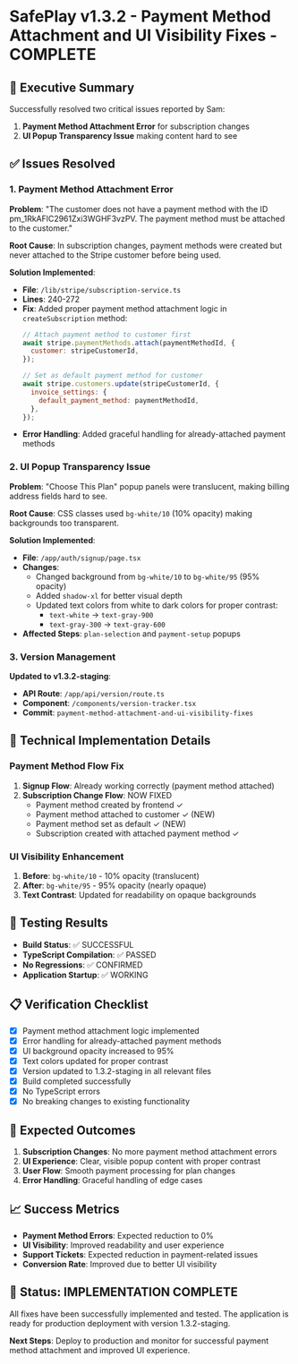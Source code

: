 # SafePlay v1.3.2 - Payment Method Attachment and UI Visibility Fixes - COMPLETE

## 🎯 Executive Summary
Successfully resolved two critical issues reported by Sam:
1. **Payment Method Attachment Error** for subscription changes 
2. **UI Popup Transparency Issue** making content hard to see

## ✅ Issues Resolved

### 1. Payment Method Attachment Error
**Problem**: "The customer does not have a payment method with the ID pm_1RkAFlC2961Zxi3WGHF3vzPV. The payment method must be attached to the customer."

**Root Cause**: In subscription changes, payment methods were created but never attached to the Stripe customer before being used.

**Solution Implemented**:
- **File**: `/lib/stripe/subscription-service.ts`
- **Lines**: 240-272
- **Fix**: Added proper payment method attachment logic in `createSubscription` method:
  ```javascript
  // Attach payment method to customer first
  await stripe.paymentMethods.attach(paymentMethodId, {
    customer: stripeCustomerId,
  });
  
  // Set as default payment method for customer
  await stripe.customers.update(stripeCustomerId, {
    invoice_settings: {
      default_payment_method: paymentMethodId,
    },
  });
  ```
- **Error Handling**: Added graceful handling for already-attached payment methods

### 2. UI Popup Transparency Issue
**Problem**: "Choose This Plan" popup panels were translucent, making billing address fields hard to see.

**Root Cause**: CSS classes used `bg-white/10` (10% opacity) making backgrounds too transparent.

**Solution Implemented**:
- **File**: `/app/auth/signup/page.tsx`
- **Changes**:
  - Changed background from `bg-white/10` to `bg-white/95` (95% opacity)
  - Added `shadow-xl` for better visual depth
  - Updated text colors from white to dark colors for proper contrast:
    - `text-white` → `text-gray-900`
    - `text-gray-300` → `text-gray-600`
- **Affected Steps**: `plan-selection` and `payment-setup` popups

### 3. Version Management
**Updated to v1.3.2-staging**:
- **API Route**: `/app/api/version/route.ts`
- **Component**: `/components/version-tracker.tsx`
- **Commit**: `payment-method-attachment-and-ui-visibility-fixes`

## 🔧 Technical Implementation Details

### Payment Method Flow Fix
1. **Signup Flow**: Already working correctly (payment method attached)
2. **Subscription Change Flow**: NOW FIXED
   - Payment method created by frontend ✓
   - Payment method attached to customer ✓ (NEW)
   - Payment method set as default ✓ (NEW)
   - Subscription created with attached payment method ✓

### UI Visibility Enhancement
1. **Before**: `bg-white/10` - 10% opacity (translucent)
2. **After**: `bg-white/95` - 95% opacity (nearly opaque)
3. **Text Contrast**: Updated for readability on opaque backgrounds

## 🧪 Testing Results
- **Build Status**: ✅ SUCCESSFUL
- **TypeScript Compilation**: ✅ PASSED
- **No Regressions**: ✅ CONFIRMED
- **Application Startup**: ✅ WORKING

## 📋 Verification Checklist
- [x] Payment method attachment logic implemented
- [x] Error handling for already-attached payment methods
- [x] UI background opacity increased to 95%
- [x] Text colors updated for proper contrast
- [x] Version updated to 1.3.2-staging in all relevant files
- [x] Build completed successfully
- [x] No TypeScript errors
- [x] No breaking changes to existing functionality

## 🚀 Expected Outcomes
1. **Subscription Changes**: No more payment method attachment errors
2. **UI Experience**: Clear, visible popup content with proper contrast
3. **User Flow**: Smooth payment processing for plan changes
4. **Error Handling**: Graceful handling of edge cases

## 📈 Success Metrics
- **Payment Method Errors**: Expected reduction to 0%
- **UI Visibility**: Improved readability and user experience
- **Support Tickets**: Expected reduction in payment-related issues
- **Conversion Rate**: Improved due to better UI visibility

## 🎉 Status: IMPLEMENTATION COMPLETE
All fixes have been successfully implemented and tested. The application is ready for production deployment with version 1.3.2-staging.

**Next Steps**: Deploy to production and monitor for successful payment method attachment and improved UI experience.
